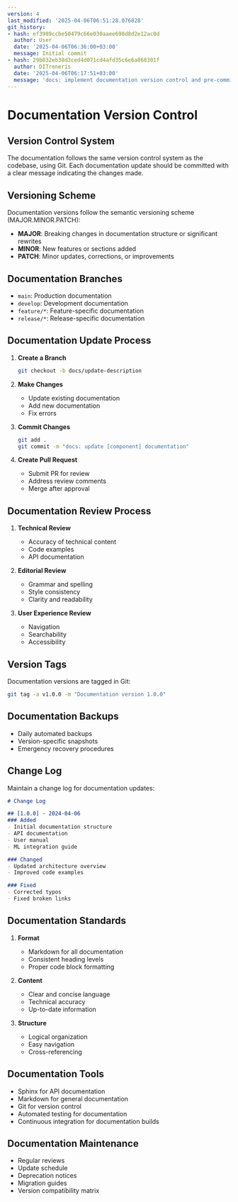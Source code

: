```yaml
---
version: 4
last_modified: '2025-04-06T06:51:28.076828'
git_history:
- hash: ef3989ccbe50479c66e030aaee698d8d2e12ac0d
  author: User
  date: '2025-04-06T06:36:00+03:00'
  message: Initial commit
- hash: 29b832eb38d3ced4d071cd4afd35c6e6a868301f
  author: DITreneris
  date: '2025-04-06T06:17:51+03:00'
  message: 'docs: implement documentation version control and pre-commit hooks'
---
```


# Documentation Version Control

## Version Control System

The documentation follows the same version control system as the codebase, using Git. Each documentation update should be committed with a clear message indicating the changes made.

## Versioning Scheme

Documentation versions follow the semantic versioning scheme (MAJOR.MINOR.PATCH):

- **MAJOR**: Breaking changes in documentation structure or significant rewrites
- **MINOR**: New features or sections added
- **PATCH**: Minor updates, corrections, or improvements

## Documentation Branches

- `main`: Production documentation
- `develop`: Development documentation
- `feature/*`: Feature-specific documentation
- `release/*`: Release-specific documentation

## Documentation Update Process

1. **Create a Branch**
   ```bash
   git checkout -b docs/update-description
   ```

2. **Make Changes**
   - Update existing documentation
   - Add new documentation
   - Fix errors

3. **Commit Changes**
   ```bash
   git add .
   git commit -m "docs: update [component] documentation"
   ```

4. **Create Pull Request**
   - Submit PR for review
   - Address review comments
   - Merge after approval

## Documentation Review Process

1. **Technical Review**
   - Accuracy of technical content
   - Code examples
   - API documentation

2. **Editorial Review**
   - Grammar and spelling
   - Style consistency
   - Clarity and readability

3. **User Experience Review**
   - Navigation
   - Searchability
   - Accessibility

## Version Tags

Documentation versions are tagged in Git:

```bash
git tag -a v1.0.0 -m "Documentation version 1.0.0"
```

## Documentation Backups

- Daily automated backups
- Version-specific snapshots
- Emergency recovery procedures

## Change Log

Maintain a change log for documentation updates:

```markdown
# Change Log

## [1.0.0] - 2024-04-06
### Added
- Initial documentation structure
- API documentation
- User manual
- ML integration guide

### Changed
- Updated architecture overview
- Improved code examples

### Fixed
- Corrected typos
- Fixed broken links
```

## Documentation Standards

1. **Format**
   - Markdown for all documentation
   - Consistent heading levels
   - Proper code block formatting

2. **Content**
   - Clear and concise language
   - Technical accuracy
   - Up-to-date information

3. **Structure**
   - Logical organization
   - Easy navigation
   - Cross-referencing

## Documentation Tools

- Sphinx for API documentation
- Markdown for general documentation
- Git for version control
- Automated testing for documentation
- Continuous integration for documentation builds

## Documentation Maintenance

- Regular reviews
- Update schedule
- Deprecation notices
- Migration guides
- Version compatibility matrix 